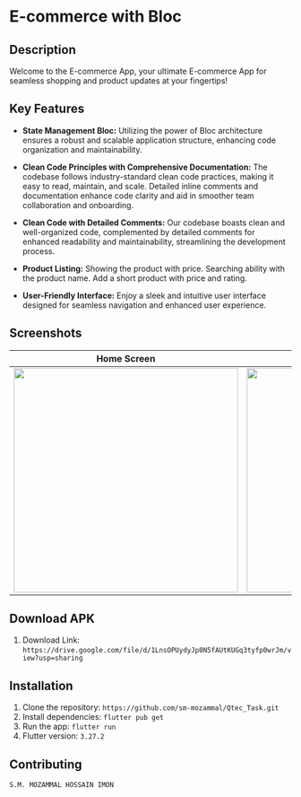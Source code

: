 # E-commerce with Bloc

## Description
Welcome to the E-commerce App, your ultimate E-commerce App for seamless shopping and product updates at your fingertips!

## Key Features
- **State Management Bloc:** Utilizing the power of Bloc architecture ensures a robust and scalable application structure, enhancing code organization and maintainability.

- **Clean Code Principles with Comprehensive Documentation:** The codebase follows industry-standard clean code practices, making it easy to read, maintain, and scale. Detailed inline comments and documentation enhance code clarity and aid in smoother team collaboration and onboarding.

- **Clean Code with Detailed Comments:** Our codebase boasts clean and well-organized code, complemented by detailed comments for enhanced readability and maintainability, streamlining the development process.

- **Product Listing:** Showing the product with price. Searching ability with the product name. Add a short product with price and rating.

- **User-Friendly Interface:**  Enjoy a sleek and intuitive user interface designed for seamless navigation and enhanced user experience.



## Screenshots

|                                 Home Screen               |         Filtter BottomSheet                                  |                   Search Screen                                  |                                |
|:--------------------------------------------------------------:|:--------------------------------------------------------------:|:--------------------------------------------------------------:|:--------------------------------------------------------------:|
| <img src="screenshot/1.png" height="400" width="auto"> | <img src="screenshot/2.png" height="400" width="auto"> | <img src="screenshot/3.pnd" height="400" width="auto"> |

## Download APK
1. Download Link: `https://drive.google.com/file/d/1LnsOPUydyJp0N5fAUtKUGq3tyfp0wrJm/view?usp=sharing`

## Installation
1. Clone the repository: `https://github.com/sm-mozammal/Qtec_Task.git`
2. Install dependencies: `flutter pub get`
3. Run the app: `flutter run`
4. Flutter version: `3.27.2`

## Contributing
`S.M. MOZAMMAL HOSSAIN IMON`
